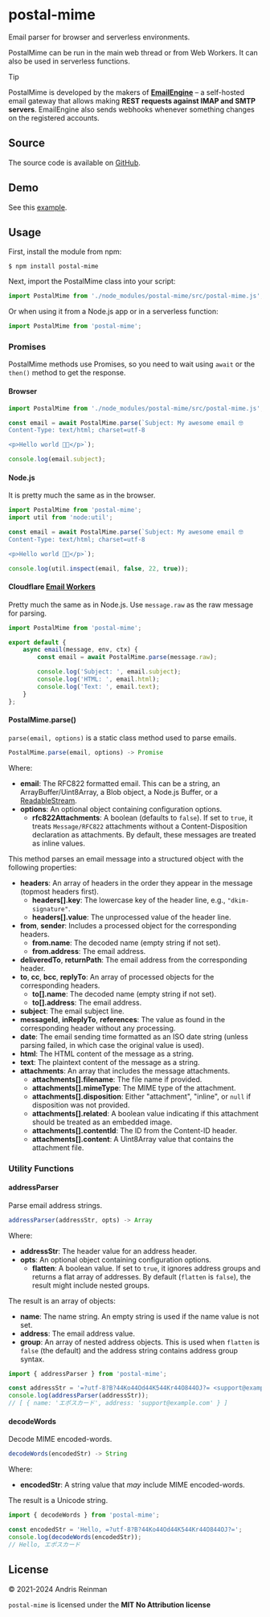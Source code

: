 # postal-mime

Email parser for browser and serverless environments.

PostalMime can be run in the main web thread or from Web Workers. It can also be used in serverless functions.

> [!TIP]
> PostalMime is developed by the makers of **[EmailEngine](https://emailengine.app/?utm_source=github&utm_campaign=imapflow&utm_medium=readme-link)** – a self-hosted email gateway that allows making **REST requests against IMAP and SMTP servers**. EmailEngine also sends webhooks whenever something changes on the registered accounts.

## Source

The source code is available on [GitHub](https://github.com/postalsys/postal-mime).

## Demo

See this [example](https://kreata.ee/postal-mime/example/).

## Usage

First, install the module from npm:

```
$ npm install postal-mime
```

Next, import the PostalMime class into your script:

```js
import PostalMime from './node_modules/postal-mime/src/postal-mime.js';
```

Or when using it from a Node.js app or in a serverless function:

```js
import PostalMime from 'postal-mime';
```

### Promises

PostalMime methods use Promises, so you need to wait using `await` or the `then()` method to get the response.

#### Browser

```js
import PostalMime from './node_modules/postal-mime/src/postal-mime.js';

const email = await PostalMime.parse(`Subject: My awesome email 🤓
Content-Type: text/html; charset=utf-8

<p>Hello world 😵‍💫</p>`);

console.log(email.subject);
```

#### Node.js

It is pretty much the same as in the browser.

```js
import PostalMime from 'postal-mime';
import util from 'node:util';

const email = await PostalMime.parse(`Subject: My awesome email 🤓
Content-Type: text/html; charset=utf-8

<p>Hello world 😵‍💫</p>`);

console.log(util.inspect(email, false, 22, true));
```

#### Cloudflare [Email Workers](https://developers.cloudflare.com/email-routing/email-workers/)

Pretty much the same as in Node.js. Use `message.raw` as the raw message for parsing.

```js
import PostalMime from 'postal-mime';

export default {
    async email(message, env, ctx) {
        const email = await PostalMime.parse(message.raw);

        console.log('Subject: ', email.subject);
        console.log('HTML: ', email.html);
        console.log('Text: ', email.text);
    }
};
```

#### PostalMime.parse()

`parse(email, options)` is a static class method used to parse emails.

```js
PostalMime.parse(email, options) -> Promise
```

Where:

-   **email**: The RFC822 formatted email. This can be a string, an ArrayBuffer/Uint8Array, a Blob object, a Node.js Buffer, or a [ReadableStream](https://developer.mozilla.org/en-US/docs/Web/API/ReadableStream).
-   **options**: An optional object containing configuration options.
    -   **rfc822Attachments**: A boolean (defaults to `false`). If set to `true`, it treats `Message/RFC822` attachments without a Content-Disposition declaration as attachments. By default, these messages are treated as inline values.

This method parses an email message into a structured object with the following properties:

-   **headers**: An array of headers in the order they appear in the message (topmost headers first).
    -   **headers[].key**: The lowercase key of the header line, e.g., `"dkim-signature"`.
    -   **headers[].value**: The unprocessed value of the header line.
-   **from**, **sender**: Includes a processed object for the corresponding headers.
    -   **from.name**: The decoded name (empty string if not set).
    -   **from.address**: The email address.
-   **deliveredTo**, **returnPath**: The email address from the corresponding header.
-   **to**, **cc**, **bcc**, **replyTo**: An array of processed objects for the corresponding headers.
    -   **to[].name**: The decoded name (empty string if not set).
    -   **to[].address**: The email address.
-   **subject**: The email subject line.
-   **messageId**, **inReplyTo**, **references**: The value as found in the corresponding header without any processing.
-   **date**: The email sending time formatted as an ISO date string (unless parsing failed, in which case the original value is used).
-   **html**: The HTML content of the message as a string.
-   **text**: The plaintext content of the message as a string.
-   **attachments**: An array that includes the message attachments.
    -   **attachments[].filename**: The file name if provided.
    -   **attachments[].mimeType**: The MIME type of the attachment.
    -   **attachments[].disposition**: Either "attachment", "inline", or `null` if disposition was not provided.
    -   **attachments[].related**: A boolean value indicating if this attachment should be treated as an embedded image.
    -   **attachments[].contentId**: The ID from the Content-ID header.
    -   **attachments[].content**: A Uint8Array value that contains the attachment file.

### Utility Functions

#### addressParser

Parse email address strings.

```js
addressParser(addressStr, opts) -> Array
```

Where:

-   **addressStr**: The header value for an address header.
-   **opts**: An optional object containing configuration options.
    -   **flatten**: A boolean value. If set to `true`, it ignores address groups and returns a flat array of addresses. By default (`flatten` is `false`), the result might include nested groups.

The result is an array of objects:

-   **name**: The name string. An empty string is used if the name value is not set.
-   **address**: The email address value.
-   **group**: An array of nested address objects. This is used when `flatten` is `false` (the default) and the address string contains address group syntax.

```js
import { addressParser } from 'postal-mime';

const addressStr = '=?utf-8?B?44Ko44Od44K544Kr44O844OJ?= <support@example.com>';
console.log(addressParser(addressStr));
// [ { name: 'エポスカード', address: 'support@example.com' } ]
```

#### decodeWords

Decode MIME encoded-words.

```js
decodeWords(encodedStr) -> String
```

Where:

-   **encodedStr**: A string value that _may_ include MIME encoded-words.

The result is a Unicode string.

```js
import { decodeWords } from 'postal-mime';

const encodedStr = 'Hello, =?utf-8?B?44Ko44Od44K544Kr44O844OJ?=';
console.log(decodeWords(encodedStr));
// Hello, エポスカード
```

## License

&copy; 2021-2024 Andris Reinman

`postal-mime` is licensed under the **MIT No Attribution license**
